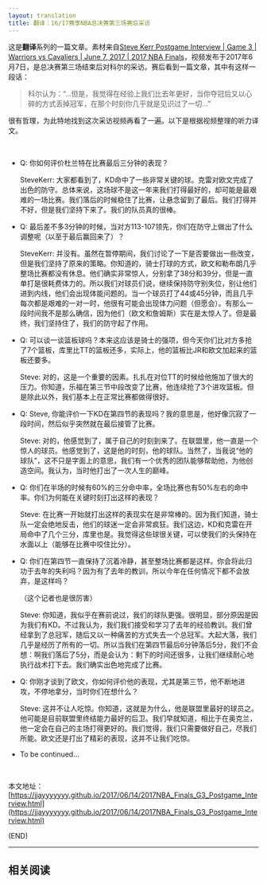 ```yaml
---
layout: translation
title: 翻译：16/17赛季NBA总决赛第三场赛后采访
---
```



这是**翻译**系列的一篇文章。素材来自[Steve Kerr Postgame Interview \| Game 3 \| Warriors vs Cavaliers \| June 7, 2017 \| 2017 NBA Finals](https://www.youtube.com/watch?v=crtN_2IXEZU)，视频发布于2017年6月7日，是总决赛第三场结束后对科尔的采访。赛后看到一篇文章，其中有这样一段话：

>	科尔认为：“...但是，我觉得在经验上我们比去年更好，当你夺冠后又以心碎的方式丢掉冠军，在那个时刻你几乎就是见识过了一切...”

很有哲理，为此特地找到这次采访视频再看了一遍。以下是根据视频整理的听力译文。

<br/>

*	Q: 你如何评价杜兰特在比赛最后三分钟的表现？

	SteveKerr: 大家都看到了，KD命中了一些非常关键的球。克雷对欧文完成了出色的防守。总体来说，这场球不是这一年来我们打得最好的，却可能是最艰难的一场比赛。我们落后的时候稳住了比赛，让悬念留到了最后。我们打得并不好，但是我们坚持下来了。我们的队员真的很棒。

*	Q: 最后差不多3分钟的时候，当对方113-107领先，你们在防守上做出了什么调整呢（以至于最后赢回来了）？

	SteveKerr: 并没有。虽然在暂停期间，我们讨论了一下是否要做出一些改变，但是我们坚持了原来的策略。你知道的，骑士打球的方式，欧文和勒布朗几乎整场比赛都没有休息。他们确实非常惊人，分别拿了38分和39分，但是一直单打是很耗费体力的。所以我们对球员们说，继续保持防守别失位，别让他们进到内线，他们会出现体能问题的。当一个球员打了44或45分钟，而且几乎每次都是艰难的一对一时，他很有可能会出现体力问题（但愿会）。有那么一段时间我不是那么确信，因为他们（欧文和詹姆斯）实在是太惊人了。但是最终，我们坚持住了，我们的防守起了作用。

*	Q: 可以谈一谈篮板球吗？本来这应该是骑士的强项，但今天你们比对方多抢了7个篮板，库里比TT的篮板还多，实际上，他的篮板比JR和欧文加起来的篮板还要多。

	Steve: 对的，这是一个重要的因素。扎扎在对位TT的时候给他施加了很大的压力。你知道，乐福在第三节中段改变了比赛，他连续抢了3个进攻篮板。但是除此以外，我们基本上在正常比赛都做得很好。

*	Q: Steve, 你能评价一下KD在第四节的表现吗？我的意思是，他好像沉寂了一段时间，然后似乎突然就在最后接管了比赛。

	Steve: 对的，他感觉到了，属于自己的时刻到来了。在联盟里，他一直是一个惊人的球员。他感觉到了，这是他的时刻，他的球队。当然了，当我说“他的球队”，这不只是字面上的意思，我们有一个优秀的团队能够帮助他，为他创造空间。我认为，当时他打出了一次人生的巅峰。

*	Q: 你们在半场的时候有60%的三分命中率，全场比赛也有50%左右的命中率。你们为何能在关键时刻打出这样的表现？

	Steve: 在比赛一开始就打出这样的表现实在是非常棒的。因为我们知道，骑士队一定会绝地反击，他们的球迷一定会非常疯狂。我们这边，KD和克雷在开局命中了几个三分，库里也是。我觉得这些球很关键，可以使我们的头保持在水面以上（能够在比赛中咬住比分）。

*	Q: 你们在第四节一直保持了沉着冷静，甚至整场比赛都是这样。你会将此归功于去年的失利吗？因为有了去年的教训，所以今年在任何情况下都不会放弃，是这样吗？

	（这个记者也是很厉害）

	Steve: 你知道，我似乎在赛前说过，我们的球队更强。很明显，部分原因是因为我们有KD。不过我认为，我们我们接受和学习了去年的经验教训。我们曾经拿到了总冠军，随后又以一种痛苦的方式失去一个总冠军。大起大落，我们几乎是经历了所有的一切。所以当我们在第四节最后6分钟落后5分，我们不会想：啊我们落后了5分，而是会认为：剩下的时间还很多，让我们继续耐心地执行战术打下去。我们确实出色地完成了比赛。

*	Q: 你刚才谈到了欧文，你如何评价他的表现，尤其是第三节，他不断地进攻，不停地拿分，当时你们在想什么？

	Steve: 这并不让人吃惊。你知道，这就是为什么，他是联盟里最好的球员之。他可能是目前联盟里终结能力最好的后卫。我们早就知道，相比于在奥克兰，他一定会在自己的主场打得更好的。我们觉得，我们只需要做好自己，尽我们所能。欧文还是打出了精彩的表现，这并不让我们吃惊。

*	To be continued...

<br/>

本文地址：[https://jjayyyyyyy.github.io/2017/06/14/2017NBA_Finals_G3_Postgame_Interview.html](https://jjayyyyyyy.github.io/2017/06/14/2017NBA_Finals_G3_Postgame_Interview.html)

(END)

---

##  相关阅读
